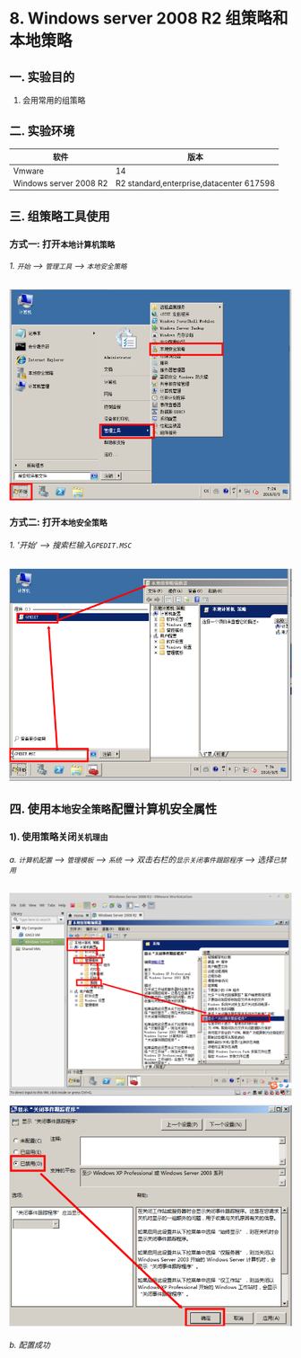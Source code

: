 # 8. Windows server 2008 R2 组策略和本地策略

## 一. 实验目的
1. 会用常用的组策略

## 二. 实验环境

|软件|版本|
|----|----|
|Vmware| 14 |
|Windows server 2008 R2|R2 standard,enterprise,datacenter 617598|

## 三. 组策略工具使用

### 方式一: 打开`本地计算机策略`

###### 1. `开始` --> `管理工具` --> `本地安全策略`

![](/windows/win2008R2/base/image/grouppolicy-1.png)

### 方式二: 打开`本地安全策略`

###### 1. '开始' --> 搜索栏输入`GPEDIT.MSC`


![](/windows/win2008R2/base/image/grouppolicy-2.png)

## 四. 使用`本地安全策略`配置计算机安全属性

### 1). 使用策略关闭`关机理由`

###### a. `计算机配置` --> `管理模板` --> `系统` --> 双击右栏的`显示关闭事件跟踪程序` --> 选择`已禁用`

![](/windows/win2008R2/base/image/grouppolicy-3.png)

![](/windows/win2008R2/base/image/grouppolicy-4.png)

###### b. 配置成功







 
